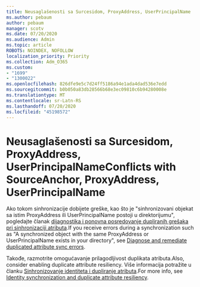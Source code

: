 ```yaml
---
title: Neusaglašenosti sa Surcesidom, ProxyAddress, UserPrincipalName
ms.author: pebaum
author: pebaum
manager: scotv
ms.date: 07/20/2020
ms.audience: Admin
ms.topic: article
ROBOTS: NOINDEX, NOFOLLOW
localization_priority: Priority
ms.collection: Adm_O365
ms.custom:
- "1699"
- "1300022"
ms.openlocfilehash: 826dfe9e5c7d24ff5186a94e1ada4dad536e7edd
ms.sourcegitcommit: b0b050a83db28566b68e3ec09810c6b94280008e
ms.translationtype: MT
ms.contentlocale: sr-Latn-RS
ms.lasthandoff: 07/20/2020
ms.locfileid: "45198572"
---
```

# <a name="conflicts-with-sourceanchor-proxyaddress-userprincipalname"></a><span data-ttu-id="3481c-102">Neusaglašenosti sa Surcesidom, ProxyAddress, UserPrincipalName</span><span class="sxs-lookup"><span data-stu-id="3481c-102">Conflicts with SourceAnchor, ProxyAddress, UserPrincipalName</span></span>

<span data-ttu-id="3481c-103">Ako tokom sinhronizacije dobijete greške, kao što je "sinhronizovani objekat sa istim ProxyAddress ili UserPrincipalName postoji u direktorijumu", pogledajte članak [dijagnostika i ponovna posredovanje dupliranih grešaka pri sinhronizaciji atributa](https://docs.microsoft.com/azure/active-directory/hybrid/how-to-connect-health-diagnose-sync-errors).</span><span class="sxs-lookup"><span data-stu-id="3481c-103">If you receive errors during a synchronization such as "A synchronized object with the same ProxyAddress or UserPrincipalName exists in your directory", see [Diagnose and remediate duplicated attribute sync errors](https://docs.microsoft.com/azure/active-directory/hybrid/how-to-connect-health-diagnose-sync-errors).</span></span>

<span data-ttu-id="3481c-104">Takođe, razmotrite omogućavanje prilagodljivost duplikata atributa.</span><span class="sxs-lookup"><span data-stu-id="3481c-104">Also, consider enabling duplicate attribute resiliency.</span></span> <span data-ttu-id="3481c-105">Više informacija potražite u članku [Sinhronizovanje identiteta i dupliranje atributa](https://aka.ms/duplicateattributeresiliency).</span><span class="sxs-lookup"><span data-stu-id="3481c-105">For more info, see [Identity synchronization and duplicate attribute resiliency](https://aka.ms/duplicateattributeresiliency).</span></span>
